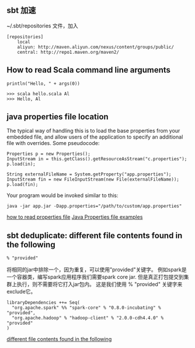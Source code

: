 ## sbt 加速

~/.sbt/repositories 文件，加入

    [repositories]
        local
        aliyun: http://maven.aliyun.com/nexus/content/groups/public/
        central: http://repo1.maven.org/maven2/


## How to read Scala command line arguments

    println("Hello, " + args(0))

    >>> scala hello.scala Al
    >>> Hello, Al


##  java properties file location

The typical way of handling this is to load the base properties from your
embedded file, and allow users of the application to specify an additional file
with overrides. Some pseudocode:

    Properties p = new Properties();
    InputStream in = this.getClass().getResourceAsStream("c.properties");
    p.load(in);

    String externalFileName = System.getProperty("app.properties");
    InputStream fin = new FileInputStream(new File(externalFileName));
    p.load(fin);

Your program would be invoked similar to this:

    java -jar app.jar -Dapp.properties="/path/to/custom/app.properties"

[how to read properties file](http://alvinalexander.com/blog/post/java/-use-properties-file)
[Java Properties file examples](https://www.mkyong.com/java/java-properties-file-examples/)


## sbt deduplicate: different file contents found in the following

    % "provided"

将相同的jar中排除一个，因为重复，可以使用"provided"关键字。
例如spark是一个容器类，编写spark应用程序我们需要spark core jar. 但是真正打包提交到集群上执行，则不需要将它打入jar包内。
这是我们使用 % "provided" 关键字来exclude它。

    libraryDependencies ++= Seq(
      "org.apache.spark" %% "spark-core" % "0.8.0-incubating" % "provided",
      "org.apache.hadoop" % "hadoop-client" % "2.0.0-cdh4.4.0" % "provided"
    )

[different file contents found in the following](http://blog.csdn.net/oopsoom/article/details/41318599)
